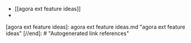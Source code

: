 - [[agora ext feature ideas]]
- 

[//begin]: # "Autogenerated link references for markdown compatibility"
[agora ext feature ideas]: agora ext feature ideas.md "agora ext feature ideas"
[//end]: # "Autogenerated link references"

